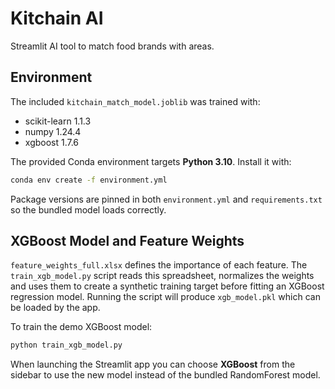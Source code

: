 # Kitchain AI

Streamlit AI tool to match food brands with areas.

## Environment

The included `kitchain_match_model.joblib` was trained with:

- scikit-learn 1.1.3
- numpy 1.24.4
- xgboost 1.7.6

The provided Conda environment targets **Python 3.10**. Install it with:

```bash
conda env create -f environment.yml
```

Package versions are pinned in both `environment.yml` and `requirements.txt`
so the bundled model loads correctly.

## XGBoost Model and Feature Weights

`feature_weights_full.xlsx` defines the importance of each feature. The
`train_xgb_model.py` script reads this spreadsheet, normalizes the weights and
uses them to create a synthetic training target before fitting an XGBoost
regression model. Running the script will produce `xgb_model.pkl` which can be
loaded by the app.

To train the demo XGBoost model:

```bash
python train_xgb_model.py
```

When launching the Streamlit app you can choose **XGBoost** from the sidebar to
use the new model instead of the bundled RandomForest model.
